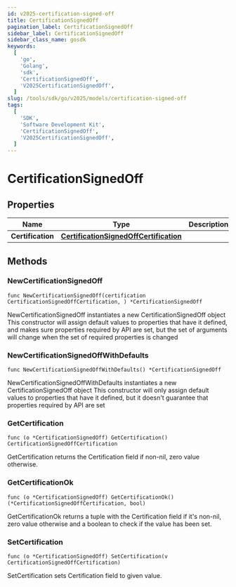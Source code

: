 ```yaml
---
id: v2025-certification-signed-off
title: CertificationSignedOff
pagination_label: CertificationSignedOff
sidebar_label: CertificationSignedOff
sidebar_class_name: gosdk
keywords:
  [
    'go',
    'Golang',
    'sdk',
    'CertificationSignedOff',
    'V2025CertificationSignedOff',
  ]
slug: /tools/sdk/go/v2025/models/certification-signed-off
tags:
  [
    'SDK',
    'Software Development Kit',
    'CertificationSignedOff',
    'V2025CertificationSignedOff',
  ]
---
```


# CertificationSignedOff

## Properties

| Name | Type | Description | Notes |
| --- | --- | --- | --- |
| **Certification** | [**CertificationSignedOffCertification**](certification-signed-off-certification) |  |

## Methods

### NewCertificationSignedOff

`func NewCertificationSignedOff(certification CertificationSignedOffCertification, ) *CertificationSignedOff`

NewCertificationSignedOff instantiates a new CertificationSignedOff object This constructor will assign default values to properties that have it defined, and makes sure properties required by API are set, but the set of arguments will change when the set of required properties is changed

### NewCertificationSignedOffWithDefaults

`func NewCertificationSignedOffWithDefaults() *CertificationSignedOff`

NewCertificationSignedOffWithDefaults instantiates a new CertificationSignedOff object This constructor will only assign default values to properties that have it defined, but it doesn't guarantee that properties required by API are set

### GetCertification

`func (o *CertificationSignedOff) GetCertification() CertificationSignedOffCertification`

GetCertification returns the Certification field if non-nil, zero value otherwise.

### GetCertificationOk

`func (o *CertificationSignedOff) GetCertificationOk() (*CertificationSignedOffCertification, bool)`

GetCertificationOk returns a tuple with the Certification field if it's non-nil, zero value otherwise and a boolean to check if the value has been set.

### SetCertification

`func (o *CertificationSignedOff) SetCertification(v CertificationSignedOffCertification)`

SetCertification sets Certification field to given value.
